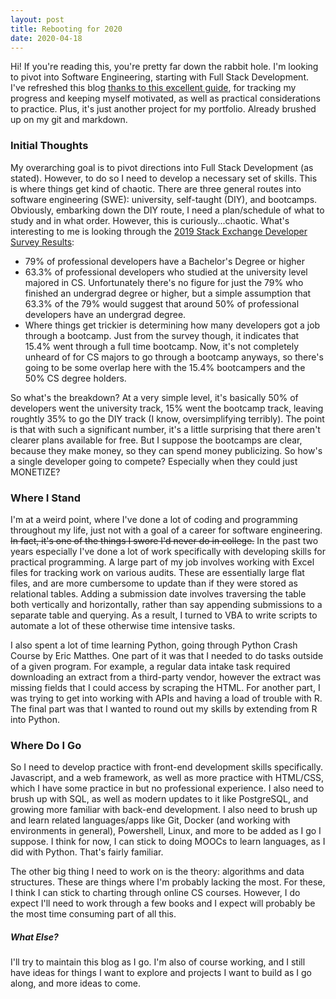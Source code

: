 ```yaml
---
layout: post
title: Rebooting for 2020
date: 2020-04-18
---
```



Hi! If you're reading this, you're pretty far down the rabbit hole.
I'm looking to pivot into Software Engineering, starting with Full Stack Development. I've refreshed this blog [thanks to this excellent guide](http://jmcglone.com/guides/github-pages/), for tracking my progress and keeping myself motivated, as well as practical considerations to practice. Plus, it's just another project for my portfolio. Already brushed up on my git and markdown. 

### Initial Thoughts
My overarching goal is to pivot directions into Full Stack Development (as stated). However, to do so I need to develop a necessary set of skills. This is where things get kind of chaotic. There are three general routes into software engineering (SWE): university, self-taught (DIY), and bootcamps. Obviously, embarking down the DIY route, I need a plan/schedule of what to study and in what order. However, this is curiously...chaotic. What's interesting to me is looking through the [2019 Stack Exchange Developer Survey Results](https://insights.stackoverflow.com/survey/2019/#education):
- 79% of professional developers have a Bachelor's Degree or higher
- 63.3% of professional developers who studied at the university level majored in CS. Unfortunately there's no figure for just the 79% who finished an undergrad degree or higher, but a simple assumption that 63.3% of the 79% would suggest that around 50% of professional developers have an undergrad degree. 
- Where things get trickier is determining how many developers got a job through a bootcamp. Just from the survey though, it indicates that 15.4% went through a full time bootcamp. Now, it's not completely unheard of for CS majors to go through a bootcamp anyways, so there's going to be some overlap here with the 15.4% bootcampers and the 50% CS degree holders.

So what's the breakdown? At a very simple level, it's basically 50% of developers went the university track, 15% went the bootcamp track, leaving roughtly 35% to go the DIY track (I know, oversimplifying terribly). The point is that with such a significant number, it's a little surprising that there aren't clearer plans available for free. But I suppose the bootcamps are clear, because they make money, so they can spend money publicizing. So how's a single developer going to compete? Especially when they could just MONETIZE?

### Where I Stand
I'm at a weird point, where I've done a lot of coding and programming throughout my life, just not with a goal of a career for software engineering. ~~In fact, it's one of the things I swore I'd never do in college.~~ In the past two years especially I've done a lot of work specifically with developing skills for practical programming. A large part of my job involves working with Excel files for tracking work on various audits. These are essentially large flat files, and are more cumbersome to update than if they were stored as relational tables. Adding a submission date involves traversing the table both vertically and horizontally, rather than say appending submissions to a separate table and querying. As a result, I turned to VBA to write scripts to automate a lot of these otherwise time intensive tasks. 

I also spent a lot of time learning Python, going through Python Crash Course by Eric Matthes. One part of it was that I needed to do tasks outside of a given program. For example, a regular data intake task required downloading an extract from a third-party vendor, however the extract was missing fields that I could access by scraping the HTML. For another part, I was trying to get into working with APIs and having a load of trouble with R. The final part was that I wanted to round out my skills by extending from R into Python.

### Where Do I Go
So I need to develop practice with front-end development skills specifically. Javascript, and a web framework, as well as more practice with HTML/CSS, which I have some practice in but no professional experience. I also need to brush up with SQL, as well as modern updates to it like PostgreSQL, and growing more familiar with back-end development. I also need to brush up and learn related languages/apps like Git, Docker (and working with environments in general), Powershell, Linux, and more to be added as I go I suppose. I think for now, I can stick to doing MOOCs to learn languages, as I did with Python. That's fairly familiar.

The other big thing I need to work on is the theory: algorithms and data structures. These are things where I'm probably lacking the most. For these, I think I can stick to charting through online CS courses. However, I do expect I'll need to work through a few books and I expect will probably be the most time consuming part of all this. 

##### What Else?
I'll try to maintain this blog as I go. I'm also of course working, and I still have ideas for things I want to explore and projects I want to build as I go along, and more ideas to come. 